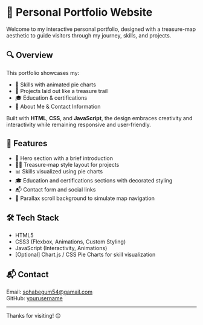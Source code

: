 # 🌟 Personal Portfolio Website 

Welcome to my interactive personal portfolio, designed with a treasure-map aesthetic to guide visitors through my journey, skills, and projects.

## 🔍 Overview

This portfolio showcases my:
- 🔧 Skills with animated pie charts
- 🧭 Projects laid out like a treasure trail
- 🎓 Education & certifications
- 📝 About Me & Contact Information

Built with **HTML**, **CSS**, and **JavaScript**, the design embraces creativity and interactivity while remaining responsive and user-friendly.

## 🚀 Features

- 📜 Hero section with a brief introduction
- 🏴‍☠️ Treasure-map style layout for projects
- 📊 Skills visualized using pie charts
- 🎓 Education and certifications sections with decorated styling
- 📬 Contact form and social links
- 🧭 Parallax scroll background to simulate map navigation

## 🛠️ Tech Stack

- HTML5
- CSS3 (Flexbox, Animations, Custom Styling)
- JavaScript (Interactivity, Animations)
- [Optional] Chart.js / CSS Pie Charts for skill visualization

## 📬 Contact

Email: sohabegum54@gamail.com  
GitHub: [yourusername](https://github.com/soha288)

---

Thanks for visiting! 😊

